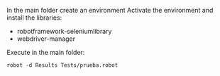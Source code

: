 In the main folder create an environment
Activate the environment and install the libraries:
- robotframework-seleniumlibrary
- webdriver-manager

Execute in the main folder: 

```
robot -d Results Tests/prueba.robot
```
